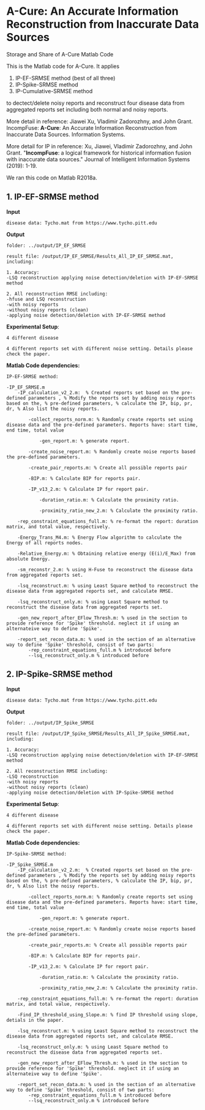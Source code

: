 # A-Cure: An Accurate Information Reconstruction from Inaccurate Data Sources
Storage and Share of A-Cure Matlab Code

This is the Matlab code for A-Cure. It applies 
  1. IP-EF-SRMSE method (best of all three)
  2. IP-Spike-SRMSE method
  3. IP-Cumulative-SRMSE method
  
  to dectect/delete noisy reports and reconstruct four disease data from aggregated reports set including both normal and noisy reports.

More detail in reference: Jiawei Xu, Vladimir Zadorozhny, and John Grant. IncompFuse: **A-Cure**: An Accurate Information Reconstruction from Inaccurate Data Sources. Information Systems.

More detail for IP in reference: Xu, Jiawei, Vladimir Zadorozhny, and John Grant. "**IncompFuse**: a logical framework for historical information fusion with inaccurate data sources." Journal of Intelligent Information Systems (2019): 1-19.

We ran this code on Matlab R2018a.

## 1. IP-EF-SRMSE method
**Input**

	disease data: Tycho.mat from https://www.tycho.pitt.edu
  
**Output**
	
	folder: ../output/IP_EF_SRMSE
  
	result file: /output/IP_EF_SRMSE/Results_All_IP_EF_SRMSE.mat, including:
  
  	1. Accuracy:
  	-LSQ reconstruction applying noise detection/deletion with IP-EF-SRMSE method
  
  	2. All reconstruction RMSE including:
  	-hfuse and LSQ reconstruction	
  	-with noisy reports
  	-without noisy reports (clean)
  	-applying noise detection/deletion with IP-EF-SRMSE method
  
**Experimental Setup**:
	
	4 different disease

	4 different reports set with different noise setting. Details please check the paper.
  
**Matlab Code dependencies:**

	IP-EF-SRMSE method:
	
	-IP_EF_SRMSE.m 
		-IP_calculation_v2_2.m:  % Created reports set based on the pre-defined parameters , % Modify the reports set by adding noisy reports based on the, % pre-defined parameters, % calculate the IP, bip, pr, dr, % Also list the noisy reports.
		
			-collect_reports_norm.m: % Randomly create reports set using disease data and the pre-defined parameters. Reports have: start time, end time, total value
			
				-gen_report.m: % generate report.
				
			-create_noise_report.m: % Randomly create noise reports based the pre-defined parameters.
			
			-create_pair_reports.m: % Create all possible reports pair 
			
			-BIP.m: % Calculate BIP for reports pair.
			
			-IP_v13_2.m: % Calculate IP for report pair.
			
				-duration_ratio.m: % Calculate the proximity ratio.
				
				-proximity_ratio_new_2.m: % Calculate the proximity ratio.
				
		-rep_constraint_equations_full.m: % re-format the report: duration matrix, and total value, respectively.
		
		-Energy_Trans_M4.m: % Energy Flow algorithm to calculate the Energy of all reports nodes.
		
		-Relative_Energy.m: % Obtaining relative energy (E(i)/E_Max) from absolute Energy.
		
		-sm_reconstr_2.m: % using H-Fuse to reconstruct the disease data from aggregated reports set.
		
		-lsq_reconstruct.m: % using Least Square method to reconstruct the disease data from aggregated reports set, and calculate RMSE.
		
		-lsq_reconstruct_only.m: % using Least Square method to reconstruct the disease data from aggregated reports set.
		
		-gen_new_report_after_EFlow_Thresh.m: % used in the section to provide reference for 'Spike' threshold. neglect it if using an alternateive way to define 'Spike'.
		
		-report_set_recon_data.m: % used in the section of an alternative way to define 'Spike' threshold, consist of two parts:
			-rep_constraint_equations_full.m % introduced before
			--lsq_reconstruct_only.m % introduced before
			

## 2. IP-Spike-SRMSE method
**Input**

	disease data: Tycho.mat from https://www.tycho.pitt.edu
  
**Output**
	
	folder: ../output/IP_Spike_SRMSE
  
	result file: /output/IP_Spike_SRMSE/Results_All_IP_Spike_SRMSE.mat, including:
  
  	1. Accuracy:
  	-LSQ reconstruction applying noise detection/deletion with IP-EF-SRMSE method
  
  	2. All reconstruction RMSE including:
  	-LSQ reconstruction	
  	-with noisy reports
  	-without noisy reports (clean)
  	-applying noise detection/deletion with IP-Spike-SRMSE method
  
**Experimental Setup**:
	
	4 different disease

	4 different reports set with different noise setting. Details please check the paper.
  
**Matlab Code dependencies:**

	IP-Spike-SRMSE method:
	
	-IP_Spike_SRMSE.m 
		-IP_calculation_v2_2.m:  % Created reports set based on the pre-defined parameters , % Modify the reports set by adding noisy reports based on the, % pre-defined parameters, % calculate the IP, bip, pr, dr, % Also list the noisy reports.
		
			-collect_reports_norm.m: % Randomly create reports set using disease data and the pre-defined parameters. Reports have: start time, end time, total value
			
				-gen_report.m: % generate report.
				
			-create_noise_report.m: % Randomly create noise reports based the pre-defined parameters.
			
			-create_pair_reports.m: % Create all possible reports pair 
			
			-BIP.m: % Calculate BIP for reports pair.
			
			-IP_v13_2.m: % Calculate IP for report pair.
			
				-duration_ratio.m: % Calculate the proximity ratio.
				
				-proximity_ratio_new_2.m: % Calculate the proximity ratio.
				
		-rep_constraint_equations_full.m: % re-format the report: duration matrix, and total value, respectively.
		
		-Find_IP_threshold_using_Slope.m: % find IP threshold using slope, detials in the paper.
		
		-lsq_reconstruct.m: % using Least Square method to reconstruct the disease data from aggregated reports set, and calculate RMSE.
		
		-lsq_reconstruct_only.m: % using Least Square method to reconstruct the disease data from aggregated reports set.
		
		-gen_new_report_after_EFlow_Thresh.m: % used in the section to provide reference for 'Spike' threshold. neglect it if using an alternateive way to define 'Spike'.
		
		-report_set_recon_data.m: % used in the section of an alternative way to define 'Spike' threshold, consist of two parts:
			-rep_constraint_equations_full.m % introduced before
			--lsq_reconstruct_only.m % introduced before
			
